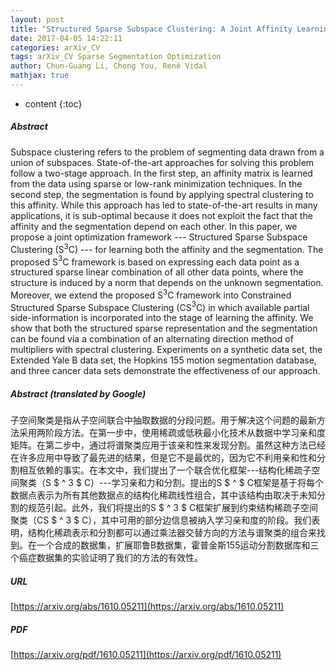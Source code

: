 ```yaml
---
layout: post
title: "Structured Sparse Subspace Clustering: A Joint Affinity Learning and Subspace Clustering Framework"
date: 2017-04-05 14:22:11
categories: arXiv_CV
tags: arXiv_CV Sparse Segmentation Optimization
author: Chun-Guang Li, Chong You, René Vidal
mathjax: true
---
```


* content
{:toc}

##### Abstract
Subspace clustering refers to the problem of segmenting data drawn from a union of subspaces. State-of-the-art approaches for solving this problem follow a two-stage approach. In the first step, an affinity matrix is learned from the data using sparse or low-rank minimization techniques. In the second step, the segmentation is found by applying spectral clustering to this affinity. While this approach has led to state-of-the-art results in many applications, it is sub-optimal because it does not exploit the fact that the affinity and the segmentation depend on each other. In this paper, we propose a joint optimization framework --- Structured Sparse Subspace Clustering (S$^3$C) --- for learning both the affinity and the segmentation. The proposed S$^3$C framework is based on expressing each data point as a structured sparse linear combination of all other data points, where the structure is induced by a norm that depends on the unknown segmentation. Moreover, we extend the proposed S$^3$C framework into Constrained Structured Sparse Subspace Clustering (CS$^3$C) in which available partial side-information is incorporated into the stage of learning the affinity. We show that both the structured sparse representation and the segmentation can be found via a combination of an alternating direction method of multipliers with spectral clustering. Experiments on a synthetic data set, the Extended Yale B data set, the Hopkins 155 motion segmentation database, and three cancer data sets demonstrate the effectiveness of our approach.

##### Abstract (translated by Google)
子空间聚类是指从子空间联合中抽取数据的分段问题。用于解决这个问题的最新方法采用两阶段方法。在第一步中，使用稀疏或低秩最小化技术从数据中学习亲和度矩阵。在第二步中，通过将谱聚类应用于该亲和性来发现分割。虽然这种方法已经在许多应用中导致了最先进的结果，但是它不是最优的，因为它不利用亲和性和分割相互依赖的事实。在本文中，我们提出了一个联合优化框架---结构化稀疏子空间聚类（S $ ^ 3 $ C）---学习亲和力和分割。提出的S $ ^ $ C框架是基于将每个数据点表示为所有其他数据点的结构化稀疏线性组合，其中该结构由取决于未知分割的规范引起。此外，我们将提出的S $ ^ 3 $ C框架扩展到约束结构稀疏子空间聚类（CS $ ^ 3 $ C），其中可用的部分边信息被纳入学习亲和度的阶段。我们表明，结构化稀疏表示和分割都可以通过乘法器交替方向的方法与谱聚类的组合来找到。在一个合成的数据集，扩展耶鲁B数据集，霍普金斯155运动分割数据库和三个癌症数据集的实验证明了我们的方法的有效性。

##### URL
[https://arxiv.org/abs/1610.05211](https://arxiv.org/abs/1610.05211)

##### PDF
[https://arxiv.org/pdf/1610.05211](https://arxiv.org/pdf/1610.05211)

